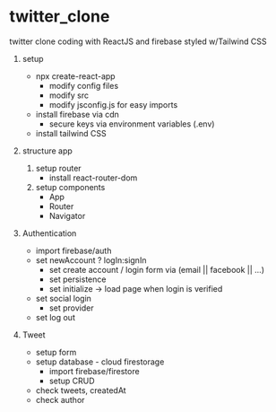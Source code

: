 # twitter_clone

twitter clone coding with ReactJS and firebase styled w/Tailwind CSS

1. setup
    - npx create-react-app
        - modify config files
        - modify src
        - modify jsconfig.js for easy imports
    - install firebase via cdn
        - secure keys via environment variables (.env)
    - install tailwind CSS

2. structure app
    1. setup router
        - install react-router-dom
    2. setup components
        - App
        - Router
        - Navigator

3. Authentication
    - import firebase/auth
    - set newAccount ? logIn:signIn
        - set create account / login form via (email || facebook || ...)
        - set persistence
        - set initialize -> load page when login is verified
    - set social login
        - set provider
    - set log out

4. Tweet
    - setup form
    - setup database - cloud firestorage
        - import firebase/firestore
        - setup CRUD
    - check tweets, createdAt
    - check author
    


